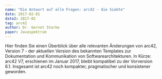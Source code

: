 ```yaml
---
name: "Die Antwort auf alle Fragen: arc42 - die Siebte"
date: 2017-02-01
date2: 2017-02
tag: arc42
author: Dr. Gernot Starke
paper: Javaspektrum
---
```

Hier finden Sie einen Überblick über alle relevanten Änderungen von arc42, Version 7 - der aktuellen Version
des bekannten Templates zur Dokumentation und Kommunikation von Softwarearchitekturen.
In Kürze: arc42 V7, erschienen im Januar 2017, bleibt kompatibel zu der Vorversion 6.1. Insgesamt ist
arc42 noch kompakter, pragmatischer und konsistener geworden.
